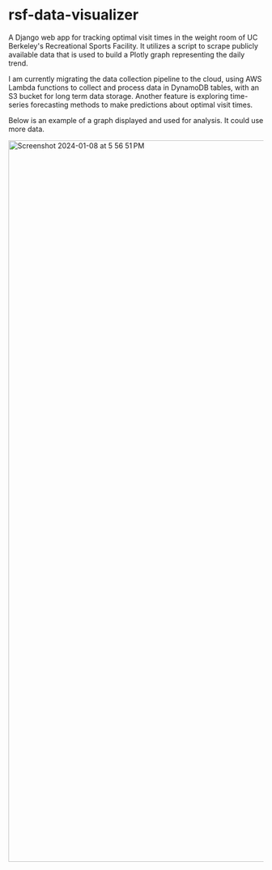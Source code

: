 # rsf-data-visualizer

A Django web app for tracking optimal visit times in the weight room of UC Berkeley's Recreational Sports Facility. It utilizes a script to scrape publicly available data that is used to build a Plotly graph representing the daily trend.

I am currently migrating the data collection pipeline to the cloud, using AWS Lambda functions to collect and process data in DynamoDB tables, with an S3 bucket for long term data storage. Another feature is exploring time-series forecasting methods to make predictions about optimal visit times.

Below is an example of a graph displayed and used for analysis. It could use more data.

<img width="1425" alt="Screenshot 2024-01-08 at 5 56 51 PM" src="https://github.com/jerliang/rsf-data-visualizer/assets/37273788/6765c89d-2926-4765-b9b7-d8e422d3a31c">
